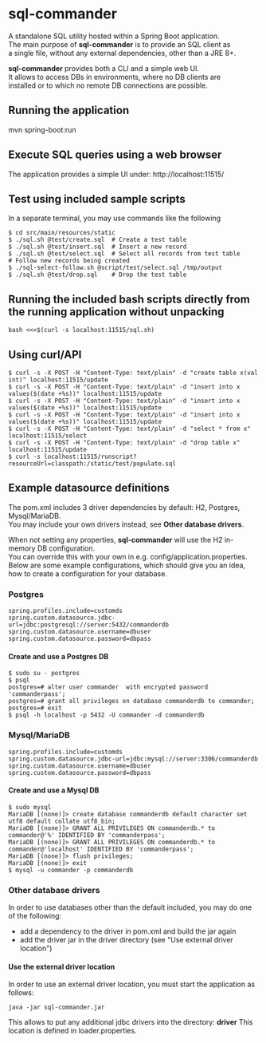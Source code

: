 # sql-commander

A standalone SQL utility hosted within a Spring Boot application.  
The main purpose of **sql-commander** is to provide an SQL client as  
a single file, without any external dependencies, other than a JRE 8+.  
  
**sql-commander** provides both a CLI and a simple web UI.  
It allows to access DBs in environments, where no DB clients are  
installed or to which no remote DB connections are possible.  

## Running the application
mvn spring-boot:run

## Execute SQL queries using a web browser
The application provides a simple UI under:
http://localhost:11515/

## Test using included sample scripts
In a separate terminal, you may use commands like the following
```
$ cd src/main/resources/static
$ ./sql.sh @test/create.sql  # Create a test table
$ ./sql.sh @test/insert.sql  # Insert a new record
$ ./sql.sh @test/select.sql  # Select all records from test table
# Follow new records being created
$ ./sql-select-follow.sh @script/test/select.sql /tmp/output
$ ./sql.sh @test/drop.sql    # Drop the test table
```

## Running the included bash scripts directly from the running application without unpacking
```
bash <<<$(curl -s localhost:11515/sql.sh) 
```

## Using curl/API
```
$ curl -s -X POST -H "Content-Type: text/plain" -d "create table x(val int)" localhost:11515/update
$ curl -s -X POST -H "Content-Type: text/plain" -d "insert into x values($(date +%s))" localhost:11515/update
$ curl -s -X POST -H "Content-Type: text/plain" -d "insert into x values($(date +%s))" localhost:11515/update
$ curl -s -X POST -H "Content-Type: text/plain" -d "insert into x values($(date +%s))" localhost:11515/update
$ curl -s -X POST -H "Content-Type: text/plain" -d "select * from x" localhost:11515/select
$ curl -s -X POST -H "Content-Type: text/plain" -d "drop table x" localhost:11515/update
$ curl -s localhost:11515/runscript?resourceUrl=classpath:/static/test/populate.sql
```

## Example datasource definitions
The pom.xml includes 3 driver dependencies by default: H2, Postgres, Mysql/MariaDB.  
You may include your own drivers instead, see **Other database drivers**.  
  
When not setting any properties, **sql-commander** will use the H2 in-memory DB configuration.  
You can override this with your own in e.g. config/application.properties.  
Below are some example configurations, which should give you an idea,  
how to create a configuration for your database.

### Postgres
```
spring.profiles.include=customds
spring.custom.datasource.jdbc-url=jdbc:postgresql://server:5432/commanderdb
spring.custom.datasource.username=dbuser
spring.custom.datasource.password=dbpass
```

#### Create and use a Postgres DB
```
$ sudo su - postgres
$ psql
postgres=# alter user commander  with encrypted password 'commanderpass';
postgres=# grant all privileges on database commanderdb to commander;
postgres=# exit
$ psql -h localhost -p 5432 -U commander -d commanderdb
```

### Mysql/MariaDB
```
spring.profiles.include=customds
spring.custom.datasource.jdbc-url=jdbc:mysql://server:3306/commanderdb
spring.custom.datasource.username=dbuser
spring.custom.datasource.password=dbpass
```

#### Create and use a Mysql DB
```
$ sudo mysql
MariaDB [(none)]> create database commanderdb default character set utf8 default collate utf8_bin;
MariaDB [(none)]> GRANT ALL PRIVILEGES ON commanderdb.* to commander@'%' IDENTIFIED BY 'commanderpass';
MariaDB [(none)]> GRANT ALL PRIVILEGES ON commanderdb.* to commander@'localhost' IDENTIFIED BY 'commanderpass';
MariaDB [(none)]> flush privileges;
MariaDB [(none)]> exit
$ mysql -u commander -p commanderdb
```

### Other database drivers

In order to use databases other than the default included, you may do one of the following:
- add a dependency to the driver in pom.xml and build the jar again
- add the driver jar in the driver directory (see "Use external driver location")

#### Use the external driver location
In order to use an external driver location, you must start the application as follows:
```
java -jar sql-commander.jar
```
This allows to put any additional jdbc drivers into the directory: **driver**
This location is defined in loader.properties.
